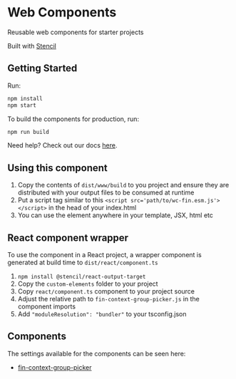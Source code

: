 # Web Components

Reusable web components for starter projects

Built with [Stencil](https://stenciljs.com/)

## Getting Started

Run:

```bash
npm install
npm start
```

To build the components for production, run:

```bash
npm run build
```

Need help? Check out our docs [here](https://stenciljs.com/docs/my-first-component).

## Using this component

1. Copy the contents of `dist/www/build` to you project and ensure they are distributed with your output files to be consumed at runtime
2. Put a script tag similar to this `<script src='path/to/wc-fin.esm.js'></script>` in the head of your index.html
3. You can use the element anywhere in your template, JSX, html etc

## React component wrapper

To use the component in a React project, a wrapper component is generated at build time to `dist/react/component.ts`

1. `npm install @stencil/react-output-target`
2. Copy the `custom-elements` folder to your project
3. Copy `react/component.ts` component to your project source
4. Adjust the relative path to `fin-context-group-picker.js` in the component imports
5. Add `"moduleResolution": "bundler"` to your tsconfig.json

## Components

The settings available for the components can be seen here:

- [fin-context-group-picker](src/components/context-group-picker/readme.md)
